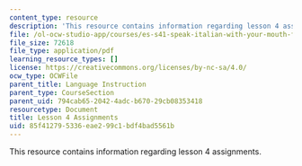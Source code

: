 ```yaml
---
content_type: resource
description: 'This resource contains information regarding lesson 4 assignments. '
file: /ol-ocw-studio-app/courses/es-s41-speak-italian-with-your-mouth-full-spring-2012/85f412795336eae299c1bdf4bad5561b_MITES_S41S12_compiti_4.pdf
file_size: 72618
file_type: application/pdf
learning_resource_types: []
license: https://creativecommons.org/licenses/by-nc-sa/4.0/
ocw_type: OCWFile
parent_title: Language Instruction
parent_type: CourseSection
parent_uid: 794cab65-2042-4adc-b670-29cb08353418
resourcetype: Document
title: Lesson 4 Assignments
uid: 85f41279-5336-eae2-99c1-bdf4bad5561b
---
```

This resource contains information regarding lesson 4 assignments. 